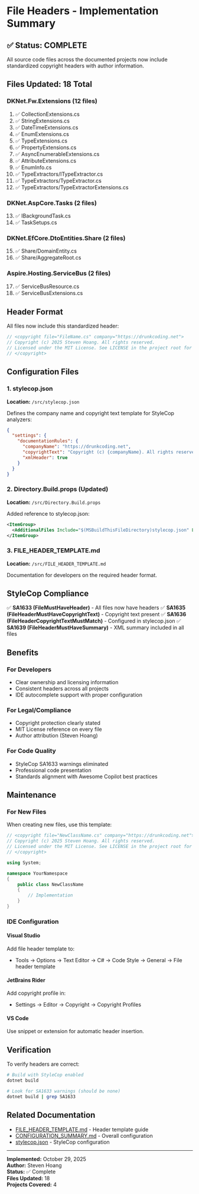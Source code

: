 # File Headers - Implementation Summary

## ✅ Status: COMPLETE

All source code files across the documented projects now include standardized copyright headers with author information.

## Files Updated: 18 Total

### DKNet.Fw.Extensions (12 files)
1. ✅ CollectionExtensions.cs
2. ✅ StringExtensions.cs
3. ✅ DateTimeExtensions.cs
4. ✅ EnumExtensions.cs
5. ✅ TypeExtensions.cs
6. ✅ PropertyExtensions.cs
7. ✅ AsyncEnumerableExtensions.cs
8. ✅ AttributeExtensions.cs
9. ✅ EnumInfo.cs
10. ✅ TypeExtractors/ITypeExtractor.cs
11. ✅ TypeExtractors/TypeExtractor.cs
12. ✅ TypeExtractors/TypeExtractorExtensions.cs

### DKNet.AspCore.Tasks (2 files)
13. ✅ IBackgroundTask.cs
14. ✅ TaskSetups.cs

### DKNet.EfCore.DtoEntities.Share (2 files)
15. ✅ Share/DomainEntity.cs
16. ✅ Share/AggregateRoot.cs

### Aspire.Hosting.ServiceBus (2 files)
17. ✅ ServiceBusResource.cs
18. ✅ ServiceBusExtensions.cs

## Header Format

All files now include this standardized header:

```csharp
// <copyright file="FileName.cs" company="https://drunkcoding.net">
// Copyright (c) 2025 Steven Hoang. All rights reserved.
// Licensed under the MIT License. See LICENSE in the project root for license information.
// </copyright>
```

## Configuration Files

### 1. stylecop.json
**Location:** `/src/stylecop.json`

Defines the company name and copyright text template for StyleCop analyzers:

```json
{
  "settings": {
    "documentationRules": {
      "companyName": "https://drunkcoding.net",
      "copyrightText": "Copyright (c) {companyName}. All rights reserved.\nLicensed under the MIT License...",
      "xmlHeader": true
    }
  }
}
```

### 2. Directory.Build.props (Updated)
**Location:** `/src/Directory.Build.props`

Added reference to stylecop.json:

```xml
<ItemGroup>
  <AdditionalFiles Include="$(MSBuildThisFileDirectory)stylecop.json" Link="stylecop.json" />
</ItemGroup>
```

### 3. FILE_HEADER_TEMPLATE.md
**Location:** `/src/FILE_HEADER_TEMPLATE.md`

Documentation for developers on the required header format.

## StyleCop Compliance

✅ **SA1633 (FileMustHaveHeader)** - All files now have headers
✅ **SA1635 (FileHeaderMustHaveCopyrightText)** - Copyright text present
✅ **SA1636 (FileHeaderCopyrightTextMustMatch)** - Configured in stylecop.json
✅ **SA1639 (FileHeaderMustHaveSummary)** - XML summary included in all files

## Benefits

### For Developers
- Clear ownership and licensing information
- Consistent headers across all projects
- IDE autocomplete support with proper configuration

### For Legal/Compliance
- Copyright protection clearly stated
- MIT License reference on every file
- Author attribution (Steven Hoang)

### For Code Quality
- StyleCop SA1633 warnings eliminated
- Professional code presentation
- Standards alignment with Awesome Copilot best practices

## Maintenance

### For New Files
When creating new files, use this template:

```csharp
// <copyright file="NewClassName.cs" company="https://drunkcoding.net">
// Copyright (c) 2025 Steven Hoang. All rights reserved.
// Licensed under the MIT License. See LICENSE in the project root for license information.
// </copyright>

using System;

namespace YourNamespace
{
    public class NewClassName
    {
        // Implementation
    }
}
```

### IDE Configuration

#### Visual Studio
Add file header template to:
- Tools → Options → Text Editor → C# → Code Style → General → File header template

#### JetBrains Rider
Add copyright profile in:
- Settings → Editor → Copyright → Copyright Profiles

#### VS Code
Use snippet or extension for automatic header insertion.

## Verification

To verify headers are correct:

```bash
# Build with StyleCop enabled
dotnet build

# Look for SA1633 warnings (should be none)
dotnet build | grep SA1633
```

## Related Documentation

- [FILE_HEADER_TEMPLATE.md](FILE_HEADER_TEMPLATE.md) - Header template guide
- [CONFIGURATION_SUMMARY.md](CONFIGURATION_SUMMARY.md) - Overall configuration
- [stylecop.json](stylecop.json) - StyleCop configuration

---

**Implemented:** October 29, 2025  
**Author:** Steven Hoang  
**Status:** ✅ Complete  
**Files Updated:** 18  
**Projects Covered:** 4

